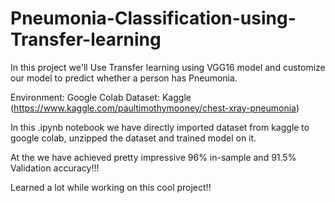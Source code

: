 # Pneumonia-Classification-using-Transfer-learning
In this project we'll Use Transfer learning using VGG16 model and customize our model to predict whether a person has Pneumonia.

Environment: Google Colab
Dataset: Kaggle (https://www.kaggle.com/paultimothymooney/chest-xray-pneumonia)

In this .ipynb notebook we have directly imported dataset from kaggle to google colab, unzipped the dataset and trained model on it.

At the we have achieved pretty impressive 96% in-sample and 91.5% Validation accuracy!!!

Learned a lot while working on this cool project!! 

